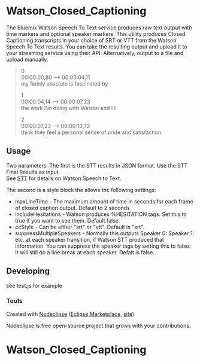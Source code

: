 # Watson\_Closed\_Captioning
The Bluemix Watson Speech To Text service produces raw text output with time markers and optional speaker markers. This utility produces Closed Captioning transcripts in your choice of SRT or VTT from the Watson Speech To Text results. You can take the resulting output and upload it to your streaming service using their API. Alternatively, output to a file and upload manually.

>0  
>00:00:00,80 --> 00:00:04,11  
>my family absolute is fascinated by  
>   
>1  
>00:00:04,14 --> 00:00:07,23  
>the work I'm doing with Watson and I I  
>   
>2  
>00:00:07,23 --> 00:00:10,72  
>think they feel a personal sense of pride and satisfaction  
>   


## Usage
Two parameters. The first is the STT results in JSON format. 
Use the STT Final Results as input  
See [STT](https://console.bluemix.net/docs/services/speech-to-text/index.html#about) for details on Watson Speech to Text.


The second is a style block the allows the following settings:

* maxLineTime - The maximum amount of time in seconds for each frame of closed caption output. Default to 2 seconds
* includeHesitations - Watson produces %HESITATION tags. Set this to true if you want to see them. Default false.
* ccStyle - Can be either "srt" or "vtt". Default is "srt". 
* suppressMultipleSpeakers - Normally this outputs Speaker 0: Speaker 1: etc. at each speaker transition, if Watson STT produced that information. You can suppress the speaker tags by setting this to false. It will still do a line break at each speaker. Defalt is false.



## Developing

see test.js for example

### Tools

Created with [Nodeclipse](https://github.com/Nodeclipse/nodeclipse-1)
 ([Eclipse Marketplace](http://marketplace.eclipse.org/content/nodeclipse), [site](http://www.nodeclipse.org))   

Nodeclipse is free open-source project that grows with your contributions.
# Watson\_Closed\_Captioning

